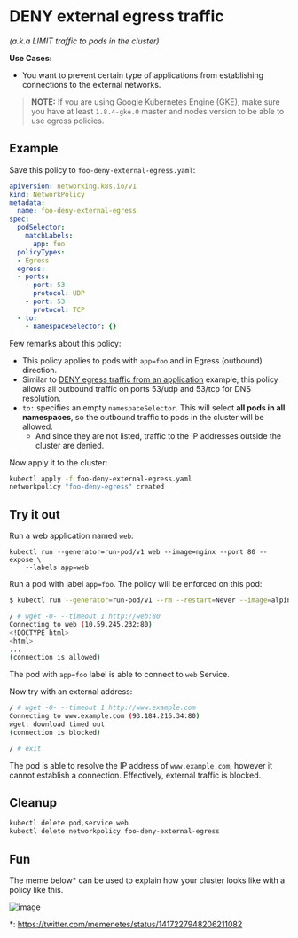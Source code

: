 # DENY external egress traffic

_(a.k.a LIMIT traffic to pods in the cluster)_

**Use Cases:**

- You want to prevent certain type of applications from establishing connections
  to the external networks.

> **NOTE:** If you are using Google Kubernetes Engine (GKE), make sure you have
> at least `1.8.4-gke.0` master and nodes version to be able to use egress
> policies.

## Example

Save this policy to `foo-deny-external-egress.yaml`:

```yaml
apiVersion: networking.k8s.io/v1
kind: NetworkPolicy
metadata:
  name: foo-deny-external-egress
spec:
  podSelector:
    matchLabels:
      app: foo
  policyTypes:
  - Egress
  egress:
  - ports:
    - port: 53
      protocol: UDP
    - port: 53
      protocol: TCP
  - to:
    - namespaceSelector: {}
```

Few remarks about this policy:

* This policy applies to pods with `app=foo` and in Egress (outbound) direction.
* Similar to [DENY egress traffic from an
  application](11-deny-egress-traffic-from-an-application.md) example, this policy
  allows all outbound traffic on ports 53/udp and 53/tcp for DNS resolution.
* `to:` specifies an empty `namespaceSelector`. This will select **all pods in
  all namespaces**, so the outbound traffic to pods in the cluster will be
  allowed.
  * And since they are not listed, traffic to the IP addresses outside the cluster
    are denied.

Now apply it to the cluster:

```sh
kubectl apply -f foo-deny-external-egress.yaml
networkpolicy "foo-deny-egress" created
```

## Try it out

Run a web application named `web`:

    kubectl run --generator=run-pod/v1 web --image=nginx --port 80 --expose \
        --labels app=web

Run a pod with label `app=foo`. The policy will be enforced on this pod:

```sh
$ kubectl run --generator=run-pod/v1 --rm --restart=Never --image=alpine -i -t -l app=foo test -- ash

/ # wget -O- --timeout 1 http://web:80
Connecting to web (10.59.245.232:80)
<!DOCTYPE html>
<html>
...
(connection is allowed)
```

The pod with `app=foo` label is able to connect to `web` Service.

Now try with an external address:

```sh
/ # wget -O- --timeout 1 http://www.example.com
Connecting to www.example.com (93.184.216.34:80)
wget: download timed out
(connection is blocked)

/ # exit
```

The pod is able to resolve the IP address of `www.example.com`, however it
cannot establish a connection. Effectively, external traffic is blocked.

## Cleanup

```sh
kubectl delete pod,service web
kubectl delete networkpolicy foo-deny-external-egress
```

## Fun

The meme below* can be used to explain how your cluster looks like with a policy like this.

![image](https://user-images.githubusercontent.com/14810215/126358758-5b14dcd3-79df-4f85-a248-ee6b36e2e90e.png)

*: https://twitter.com/memenetes/status/1417227948206211082


